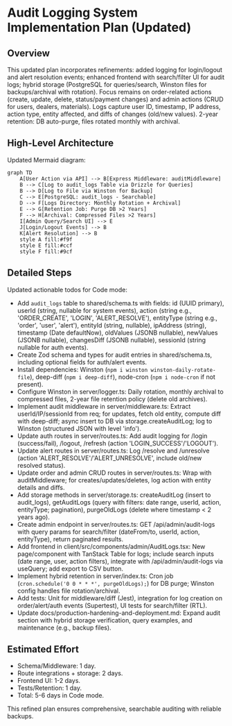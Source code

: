 # Audit Logging System Implementation Plan (Updated)

## Overview
This updated plan incorporates refinements: added logging for login/logout and alert resolution events; enhanced frontend with search/filter UI for audit logs; hybrid storage (PostgreSQL for queries/search, Winston files for backups/archival with rotation). Focus remains on order-related actions (create, update, delete, status/payment changes) and admin actions (CRUD for users, dealers, materials). Logs capture user ID, timestamp, IP address, action type, entity affected, and diffs of changes (old/new values). 2-year retention: DB auto-purge, files rotated monthly with archival.

## High-Level Architecture
Updated Mermaid diagram:
```mermaid
graph TD
    A[User Action via API] --> B[Express Middleware: auditMiddleware]
    B --> C[Log to audit_logs Table via Drizzle for Queries]
    B --> D[Log to File via Winston for Backup]
    C --> E[PostgreSQL: audit_logs - Searchable]
    D --> F[Logs Directory: Monthly Rotation + Archival]
    E --> G[Retention Job: Purge DB >2 Years]
    F --> H[Archival: Compressed Files >2 Years]
    I[Admin Query/Search UI] --> E
    J[Login/Logout Events] --> B
    K[Alert Resolution] --> B
    style A fill:#f9f
    style E fill:#ccf
    style F fill:#9cf
```

## Detailed Steps
Updated actionable todos for Code mode:

- Add `audit_logs` table to shared/schema.ts with fields: id (UUID primary), userId (string, nullable for system events), action (string e.g., 'ORDER_CREATE', 'LOGIN', 'ALERT_RESOLVE'), entityType (string e.g., 'order', 'user', 'alert'), entityId (string, nullable), ipAddress (string), timestamp (Date defaultNow), oldValues (JSONB nullable), newValues (JSONB nullable), changesDiff (JSONB nullable), sessionId (string nullable for auth events).
- Create Zod schema and types for audit entries in shared/schema.ts, including optional fields for auth/alert events.
- Install dependencies: Winston (`npm i winston winston-daily-rotate-file`), deep-diff (`npm i deep-diff`), node-cron (`npm i node-cron` if not present).
- Configure Winston in server/logger.ts: Daily rotation, monthly archival to compressed files, 2-year file retention policy (delete old archives).
- Implement audit middleware in server/middleware.ts: Extract userId/IP/sessionId from req; for updates, fetch old entity, compute diff with deep-diff; async insert to DB via storage.createAuditLog; log to Winston (structured JSON with level 'info').
- Update auth routes in server/routes.ts: Add audit logging for /login (success/fail), /logout, /refresh (action 'LOGIN_SUCCESS'/'LOGOUT').
- Update alert routes in server/routes.ts: Log /resolve and /unresolve (action 'ALERT_RESOLVE'/'ALERT_UNRESOLVE', include old/new resolved status).
- Update order and admin CRUD routes in server/routes.ts: Wrap with auditMiddleware; for creates/updates/deletes, log action with entity details and diffs.
- Add storage methods in server/storage.ts: createAuditLog (insert to audit_logs), getAuditLogs (query with filters: date range, userId, action, entityType; pagination), purgeOldLogs (delete where timestamp < 2 years ago).
- Create admin endpoint in server/routes.ts: GET /api/admin/audit-logs with query params for search/filter (dateFrom/to, userId, action, entityType), return paginated results.
- Add frontend in client/src/components/admin/AuditLogs.tsx: New page/component with TanStack Table for logs; include search inputs (date range, user, action filters), integrate with /api/admin/audit-logs via useQuery; add export to CSV button.
- Implement hybrid retention in server/index.ts: Cron job (`cron.schedule('0 0 * * *', purgeOldLogs);`) for DB purge; Winston config handles file rotation/archival.
- Add tests: Unit for middleware/diff (Jest), integration for log creation on order/alert/auth events (Supertest), UI tests for search/filter (RTL).
- Update docs/production-hardening-and-deployment.md: Expand audit section with hybrid storage verification, query examples, and maintenance (e.g., backup files).

## Estimated Effort
- Schema/Middleware: 1 day.
- Route integrations + storage: 2 days.
- Frontend UI: 1-2 days.
- Tests/Retention: 1 day.
- Total: 5-6 days in Code mode.

This refined plan ensures comprehensive, searchable auditing with reliable backups.